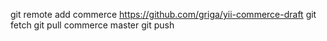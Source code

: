 
git remote add commerce https://github.com/griga/yii-commerce-draft
git fetch
git pull commerce master
git push
